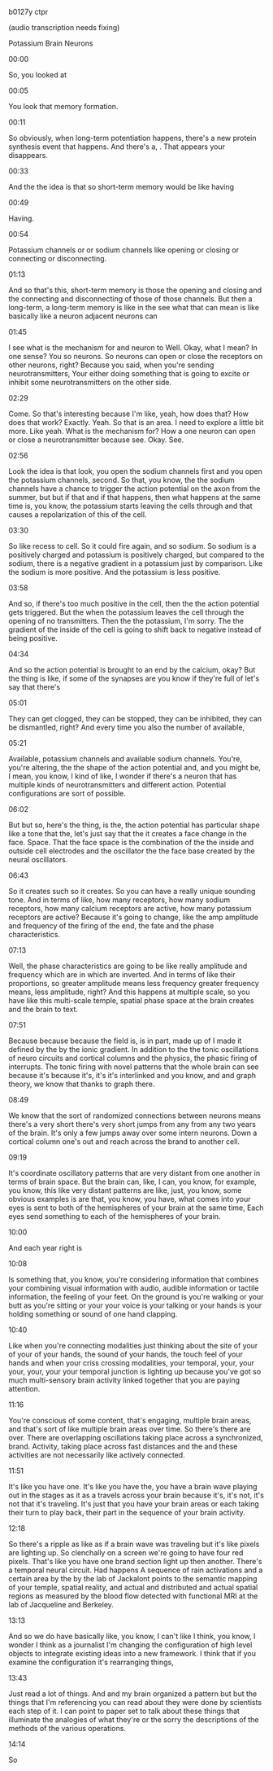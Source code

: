 b0127y ctpr

(audio transcription needs fixing)

Potassium Brain Neurons

00:00

So, you looked at

00:05

You look that memory formation.

00:11

So obviously, when long-term potentiation happens, there's a new protein synthesis event that happens. And there's a, . That appears your disappears.

00:33

And the the idea is that so short-term memory would be like having

00:49

Having.

00:54

Potassium channels or or sodium channels like opening or closing or connecting or disconnecting.

01:13

And so that's this, short-term memory is those the opening and closing and the connecting and disconnecting of those of those channels. But then a long-term, a long-term memory is like in the see what that can mean is like basically like a neuron adjacent neurons can

01:45

I see what is the mechanism for and neuron to Well. Okay, what I mean? In one sense? You so neurons. So neurons can open or close the receptors on other neurons, right? Because you said, when you're sending neurotransmitters, Your either doing something that is going to excite or inhibit some neurotransmitters on the other side.

02:29

Come. So that's interesting because I'm like, yeah, how does that? How does that work? Exactly. Yeah. So that is an area. I need to explore a little bit more. Like yeah. What is the mechanism for? How a one neuron can open or close a neurotransmitter because see. Okay. See.

02:56

Look the idea is that look, you open the sodium channels first and you open the potassium channels, second. So that, you know, the the sodium channels have a chance to trigger the action potential on the axon from the summer, but but if that and if that happens, then what happens at the same time is, you know, the potassium starts leaving the cells through and that causes a repolarization of this of the cell.

03:30

So like recess to cell. So it could fire again, and so sodium. So sodium is a positively charged and potassium is positively charged, but compared to the sodium, there is a negative gradient in a potassium just by comparison. Like the sodium is more positive. And the potassium is less positive.

03:58

And so, if there's too much positive in the cell, then the the action potential gets triggered. But the when the potassium leaves the cell through the opening of no transmitters. Then the the potassium, I'm sorry. The the gradient of the inside of the cell is going to shift back to negative instead of being positive.

04:34

And so the action potential is brought to an end by the calcium, okay? But the thing is like, if some of the synapses are you know if they're full of let's say that there's

05:01

They can get clogged, they can be stopped, they can be inhibited, they can be dismantled, right? And every time you also the number of available,

05:21

Available, potassium channels and available sodium channels. You're, you're altering, the the shape of the action potential and, and you might be, I mean, you know, I kind of like, I wonder if there's a neuron that has multiple kinds of neurotransmitters and different action. Potential configurations are sort of possible.

06:02

But but so, here's the thing, is the, the action potential has particular shape like a tone that the, let's just say that the it creates a face change in the face. Space. That the face space is the combination of the the inside and outside cell electrodes and the oscillator the the face base created by the neural oscillators.

06:43

So it creates such so it creates. So you can have a really unique sounding tone. And in terms of like, how many receptors, how many sodium receptors, how many calcium receptors are active, how many potassium receptors are active? Because it's going to change, like the amp amplitude and frequency of the firing of the end, the fate and the phase characteristics.

07:13

Well, the phase characteristics are going to be like really amplitude and frequency which are in which are inverted. And in terms of like their proportions, so greater amplitude means less frequency greater frequency means, less amplitude, right? And this happens at multiple scale, so you have like this multi-scale temple, spatial phase space at the brain creates and the brain to text.

07:51

Because because because the field is, is in part, made up of I made it defined by the by the ionic gradient. In addition to the the tonic oscillations of neuro circuits and cortical columns and the physics, the phasic firing of interrupts. The tonic firing with novel patterns that the whole brain can see because it's because it's, it's it's interlinked and you know, and and graph theory, we know that thanks to graph there.

08:49

We know that the sort of randomized connections between neurons means there's a very short there's very short jumps from any from any two years of the brain. It's only a few jumps away over some intern neurons. Down a cortical column one's out and reach across the brand to another cell.

09:19

It's coordinate oscillatory patterns that are very distant from one another in terms of brain space. But the brain can, like, I can, you know, for example, you know, this like very distant patterns are like, just, you know, some obvious examples is are that, you know, you have, what comes into your eyes is sent to both of the hemispheres of your brain at the same time, Each eyes send something to each of the hemispheres of your brain.

10:00

And each year right is

10:08

Is something that, you know, you're considering information that combines your combining visual information with audio, audible information or tactile information, the feeling of your feet. On the ground is you're walking or your butt as you're sitting or your your voice is your talking or your hands is your holding something or sound of one hand clapping.

10:40

Like when you're connecting modalities just thinking about the site of your of your of your hands, the sound of your hands, the touch feel of your hands and when your criss crossing modalities, your temporal, your, your your, your, your your temporal junction is lighting up because you've got so much multi-sensory brain activity linked together that you are paying attention.

11:16

You're conscious of some content, that's engaging, multiple brain areas, and that's sort of like multiple brain areas over time. So there's there are over. There are overlapping oscillations taking place across a synchronized, brand. Activity, taking place across fast distances and the and these activities are not necessarily like actively connected.

11:51

It's like you have one. It's like you have the, you have a brain wave playing out in the stages as it as a travels across your brain because it's, it's not, it's not that it's traveling. It's just that you have your brain areas or each taking their turn to play back, their part in the sequence of your brain activity.

12:18

So there's a ripple as like as if a brain wave was traveling but it's like pixels are lighting up. So clenchally on a screen we're going to have four red pixels. That's like you have one brand section light up then another. There's a temporal neural circuit. Had happens A sequence of rain activations and a certain area by the by the lab of Jackalont points to the semantic mapping of your temple, spatial reality, and actual and distributed and actual spatial regions as measured by the blood flow detected with functional MRI at the lab of Jacqueline and Berkeley.

13:13


And so we do have basically like, you know, I can't like I think, you know, I wonder I think as a journalist I'm changing the configuration of high level objects to integrate existing ideas into a new framework. I think that if you examine the configuration it's rearranging things,

13:43

Just read a lot of things. And and my brain organized a pattern but but the things that I'm referencing you can read about they were done by scientists each step of it. I can point to paper set to talk about these things that illuminate the analogies of what they're or the sorry the descriptions of the methods of the various operations.

14:14

So
